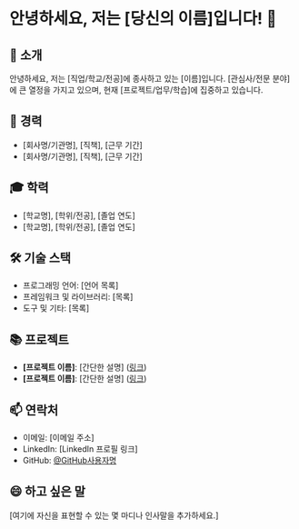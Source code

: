 # 안녕하세요, 저는 [당신의 이름]입니다! 👋

## 🌱 소개
안녕하세요, 저는 [직업/학교/전공]에 종사하고 있는 [이름]입니다. [관심사/전문 분야]에 큰 열정을 가지고 있으며, 현재 [프로젝트/업무/학습]에 집중하고 있습니다.

## 💼 경력
- [회사명/기관명], [직책], [근무 기간]
- [회사명/기관명], [직책], [근무 기간]

## 🎓 학력
- [학교명], [학위/전공], [졸업 연도]
- [학교명], [학위/전공], [졸업 연도]

## 🛠 기술 스택
- 프로그래밍 언어: [언어 목록]
- 프레임워크 및 라이브러리: [목록]
- 도구 및 기타: [목록]

## 📚 프로젝트
- **[프로젝트 이름]**: [간단한 설명] ([링크]())
- **[프로젝트 이름]**: [간단한 설명] ([링크]())

## 📫 연락처
- 이메일: [이메일 주소]
- LinkedIn: [LinkedIn 프로필 링크]
- GitHub: [@GitHub사용자명](https://github.com/GitHub사용자명)

## 😄 하고 싶은 말
[여기에 자신을 표현할 수 있는 몇 마디나 인사말을 추가하세요.]
